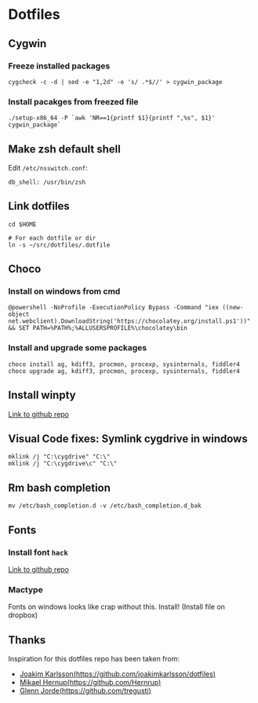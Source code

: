 # Dotfiles

## Cygwin

### Freeze installed packages

```
cygcheck -c -d | sed -e "1,2d" -e 's/ .*$//' > cygwin_package
```

### Install pacakges from freezed file

```
./setup-x86_64 -P `awk 'NR==1{printf $1}{printf ",%s", $1}' cygwin_package`
```

## Make zsh default shell

Edit `/etc/nsswitch.conf`:

```
db_shell: /usr/bin/zsh
```


## Link dotfiles

```
cd $HOME

# For each dotfile or dir
ln -s ~/src/dotfiles/.dotfile
```


## Choco

### Install on windows from cmd

```
@powershell -NoProfile -ExecutionPolicy Bypass -Command "iex ((new-object net.webclient).DownloadString('https://chocolatey.org/install.ps1'))" && SET PATH=%PATH%;%ALLUSERSPROFILE%\chocolatey\bin
```

### Install and upgrade some packages

```
choco install ag, kdiff3, procmon, procexp, sysinternals, fiddler4
choco upgrade ag, kdiff3, procmon, procexp, sysinternals, fiddler4
```

## Install winpty
[Link to github repo](https://github.com/rprichard/winpty)


## Visual Code fixes: Symlink cygdrive in windows
```
mklink /j "C:\cygdrive" "C:\"
mklink /j "C:\cygdrive\c" "C:\"
```


## Rm bash completion

```
mv /etc/bash_completion.d -v /etc/bash_completion.d_bak
```


## Fonts

### Install font `hack`

[Link to github repo](https://github.com/chrissimpkins/Hack)


### Mactype

Fonts on windows looks like crap without this. Install!
(Install file on dropbox)


## Thanks

Inspiration for this dotfiles repo has been taken from:

* [Joakim Karlsson(https://github.com/joakimkarlsson/dotfiles)](https://github.com/joakimkarlsson/dotfiles)
* [Mikael Hernup(https://github.com/Hernrup)](https://github.com/Hernrup)
* [Glenn Jorde(https://github.com/tregusti)](https://github.com/tregusti)


